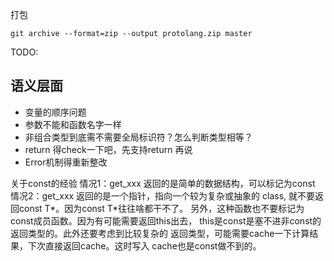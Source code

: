 打包

```
git archive --format=zip --output protolang.zip master
```

TODO:

## 语义层面

- 变量的顺序问题
- 参数不能和函数名字一样
- 非组合类型到底需不需要全局标识符？怎么判断类型相等？
- return 得check一下吧，先支持return 再说
- Error机制得重新整改


关于const的经验
情况1：get_xxx 返回的是简单的数据结构，可以标记为const
情况2：get_xxx 返回的是一个指针，指向一个较为复杂或抽象的 class,
就不要返回const T*。因为const T*往往啥都干不了。
另外，这种函数也不要标记为const成员函数。因为有可能需要返回this出去，
this是const是塞不进非const的返回类型的。此外还要考虑到比较复杂的
返回类型，可能需要cache一下计算结果，下次直接返回cache。这时写入
cache也是const做不到的。
